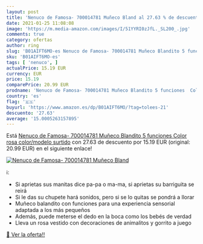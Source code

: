 ```yaml
---
layout: post
title: 'Nenuco de Famosa- 700014781 Muñeco Bland al 27.63 % de descuento'
date: 2021-01-25 11:08:08
image: 'https://m.media-amazon.com/images/I/51YYRI0zJfL._SL200_.jpg'
comments: true
category: ofertas
author: ring
slug: 'B01AIFT6MO-es Nenuco de Famosa- 700014781 Muñeco Blandito 5 funciones...'
sku: 'B01AIFT6MO-es'
tags: [ 'nenuco', ]
actualPrice: 15.19 EUR
currency: EUR
price: 15.19
comparePrice: 20.99 EUR
prodname: 'Nenuco de Famosa- 700014781 Muñeco Blandito 5 funciones  Color rosa   color/modelo surtido'
country: 'es'
flag: '🇪🇸'
buyurl: 'https://www.amazon.es/dp/B01AIFT6MO/?tag=tolees-21'
descuento: '27.63'
average: '15.0005263157895'
---
```


Está [Nenuco de Famosa- 700014781 Muñeco Blandito 5 funciones  Color rosa   color/modelo surtido](https://www.amazon.es/dp/B01AIFT6MO/?tag=tolees-21) con 27.63 de descuento por 15.19 EUR (original: 20.99 EUR) en el siguiente enlace!

[![Nenuco de Famosa- 700014781 Muñeco Bland](https://m.media-amazon.com/images/I/51YYRI0zJfL._SL200_.jpg)](https://www.amazon.es/dp/B01AIFT6MO/?tag=tolees-21)

ℹ️:

- Si aprietas sus manitas dice pa-pa o ma-ma, si aprietas su barriguita se reirá
- Si le das su chupete hará sonidos, pero si se lo quitas se pondrá a llorar
- Muñeco balandito con funciones para una experiencia sensorial adaptada a los más pequeños
- Además, puede meterse el dedo en la boca como los bebés de verdad
- Lleva un rosa vestido con decoraciones de animalitos y gorrito a juego

[🛒 Ver la oferta!!](https://www.amazon.es/dp/B01AIFT6MO/?tag=tolees-21)
